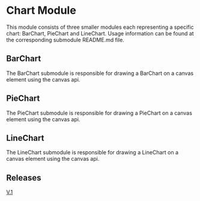 # Chart Module
This module consists of three smaller modules each representing a specific chart: BarChart, PieChart and LineChart. Usage information can be found at the corresponding submodule README.md file. 

## BarChart
The BarChart submodule is responsible for drawing a BarChart on a canvas element using the canvas api. 

## PieChart
The PieChart submodule is responsible for drawing a PieChart on a canvas element using the canvas api.

## LineChart
The LineChart submodule is responsible for drawing a LineChart on a canvas element using the canvas api.

## Releases
[V.1](https://github.com/ZakariasB/1DV610-L2/releases/tag/V1)
